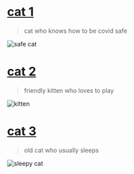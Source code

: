 # [cat 1](#cat-1) 

> cat who knows how to be covid safe 

![safe cat](https://images.theconversation.com/files/350865/original/file-20200803-24-50u91u.jpg?ixlib=rb-1.1.0&rect=37%2C29%2C4955%2C3293&q=45&auto=format&w=926&fit=clip)


# [cat 2](#cat-2) 

> friendly kitten who loves to play

![kitten](https://www.humanesociety.org/sites/default/files/styles/1441x612/public/2020-07/kitten-510651.jpg?h=f54c7448&itok=MnaVHwPi)

# [cat 3](#cat-3) 

> old cat who usually sleeps

![sleepy cat](http://web.mit.edu/~fenway/photos/old-album/images/6-sleepy-cat.jpg)
